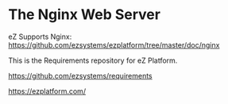 # The Nginx Web Server

eZ Supports Nginx:
https://github.com/ezsystems/ezplatform/tree/master/doc/nginx

This is the Requirements repository for eZ Platform.

https://github.com/ezsystems/requirements

https://ezplatform.com/
